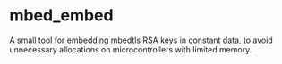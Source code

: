 mbed_embed
==========

A small tool for embedding mbedtls RSA keys in constant data, to avoid unnecessary allocations on
microcontrollers with limited memory.
